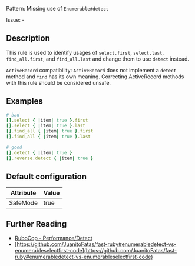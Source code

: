Pattern: Missing use of `Enumerable#detect`

Issue: -

## Description

This rule is used to identify usages of `select.first`, `select.last`, `find_all.first`, and `find_all.last` and change them to use `detect` instead.

`ActiveRecord` compatibility:
`ActiveRecord` does not implement a `detect` method and `find` has its
own meaning. Correcting ActiveRecord methods with this rule should be
considered unsafe.

## Examples

```ruby
# bad
[].select { |item| true }.first
[].select { |item| true }.last
[].find_all { |item| true }.first
[].find_all { |item| true }.last

# good
[].detect { |item| true }
[].reverse.detect { |item| true }
```

## Default configuration

Attribute | Value
--- | ---
SafeMode | true

## Further Reading

* [RuboCop - Performance/Detect](https://rubocop.readthedocs.io/en/latest/cops_performance/#performancedetect)
* [https://github.com/JuanitoFatas/fast-ruby#enumerabledetect-vs-enumerableselectfirst-code](https://github.com/JuanitoFatas/fast-ruby#enumerabledetect-vs-enumerableselectfirst-code)
